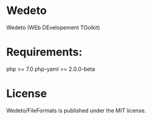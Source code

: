 # Wedeto
Wedeto (WEb DEvelopement TOolkit)

# Requirements:

php >= 7.0
php-yaml >= 2.0.0-beta

# License

Wedeto/FileFormats is published under the MIT license.
